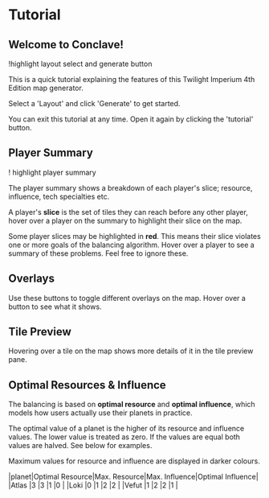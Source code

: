# Tutorial

## Welcome to Conclave!

!highlight layout select and generate button

This is a quick tutorial explaining the features of this Twilight Imperium 4th Edition map generator.

Select a 'Layout' and click 'Generate' to get started.

You can exit this tutorial at any time. Open it again by clicking the 'tutorial' button.

## Player Summary

! highlight player summary

The player summary shows a breakdown of each player's slice; resource, influence, tech specialties etc.

A player's **slice** is the set of tiles they can reach before any other player, hover over a player on the summary to highlight their slice on the map.

Some player slices may be highlighted in **red**. This means their slice violates one or more goals of the balancing algorithm. Hover over a player to see a summary of these problems. Feel free to ignore these.

## Overlays

Use these buttons to toggle different overlays on the map. Hover over a button to see what it shows.

## Tile Preview

Hovering over a tile on the map shows more details of it in the tile preview pane.

## Optimal Resources & Influence

The balancing is based on **optimal resource** and **optimal influence**, which models how users actually use their planets in practice.

The optimal value of a planet is the higher of its resource and influence values. The lower value is treated as zero. If the values are equal both values are halved. See below for examples.

Maximum values for resource and influence are displayed in darker colours.

|planet|Optimal Resource|Max. Resource|Max. Influence|Optimal Influence|
|Atlas |3 |3 |1 |0 |
|Loki |0 |1 |2 |2 |
|Vefut |1 |2 |2 |1 |
